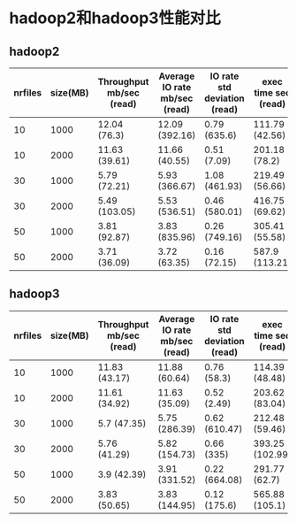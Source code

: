 # hadoop2和hadoop3性能对比
## hadoop2
|  nrfiles  | size(MB)  | Throughput mb/sec (read) | Average IO rate mb/sec (read) | IO rate std deviation (read) | exec time sec (read)
|  ----  | ----  | ---- | ---- | ---- | ----
| 10  | 1000 | 12.04 (76.3) | 12.09 (392.16) | 0.79 (635.6) | 111.79 (42.56)
| 10  | 2000 | 11.63 (39.61)        |  11.66 (40.55)        | 0.51 (7.09)         | 201.18 (78.2)
| 30  | 1000 | 5.79 (72.21) | 5.93 (366.67) | 1.08 (461.93) | 219.49 (56.66)
| 30  | 2000 | 5.49 (103.05)        | 5.53  (536.51)        | 0.46 (580.01)         | 416.75 (69.62)
| 50  | 1000 | 3.81 (92.87) | 3.83 (835.96) | 0.26 (749.16) | 305.41 (55.58)
| 50  | 2000 | 3.71 (36.09)        |  3.72 (63.35)        | 0.16 (72.15)         | 587.9 (113.21)

## hadoop3
|  nrfiles  | size(MB)  | Throughput mb/sec (read) | Average IO rate mb/sec (read) | IO rate std deviation (read) | exec time sec (read)
|  ----  | ----  | ---- | ---- | ---- | ----
| 10  | 1000 | 11.83 (43.17) | 11.88 (60.64) | 0.76 (58.3) | 114.39 (48.48)
| 10  | 2000 | 11.61 (34.92) | 11.63 (35.09) | 0.52 (2.49) | 203.62 (83.04)
| 30  | 1000 | 5.7 (47.35) | 5.75 (286.39) | 0.62 (610.47) | 212.48 (59.46)
| 30  | 2000 | 5.76 (41.29) | 5.82 (154.73) | 0.66 (335) | 393.25 (102.99)
| 50  | 1000 | 3.9 (42.39) | 3.91 (331.52) | 0.22 (664.08) | 291.77 (62.7)
| 50  | 2000 | 3.83 (50.65) | 3.83 (144.95) | 0.12 (175.6) | 565.88 (105.1)
